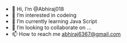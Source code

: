 - 👋 Hi, I’m @Abhiraj018
- 👀 I’m interested in codeing
- 🌱 I’m currently learning Java Script
- 💞️ I’m looking to collaborate on ...
- 📫 How to reach me abhiraj6367@gmail.com

<!---
Abhiraj018/Abhiraj018 is a ✨ special ✨ repository because its `README.md` (this file) appears on your GitHub profile.
You can click the Preview link to take a look at your changes.
--->

